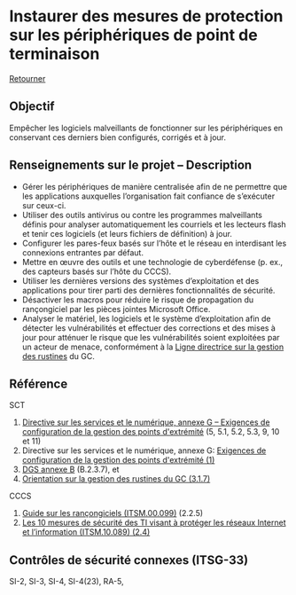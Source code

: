 # Instaurer des mesures de protection sur les périphériques de point de terminaison

[Retourner](#lignes-directrices)

## Objectif

Empêcher les logiciels malveillants de fonctionner sur les périphériques en conservant ces derniers bien configurés, corrigés et à jour.

## Renseignements sur le projet – Description

- Gérer les périphériques de manière centralisée afin de ne permettre que les applications auxquelles l’organisation fait confiance de s’exécuter sur ceux-ci.
- Utiliser des outils antivirus ou contre les programmes malveillants définis pour analyser automatiquement les courriels et les lecteurs flash et tenir ces logiciels (et leurs fichiers de définition) à jour.
- Configurer les pares-feux basés sur l’hôte et le réseau en interdisant les connexions entrantes par défaut.
- Mettre en œuvre des outils et une technologie de cyberdéfense (p. ex., des capteurs basés sur l’hôte du CCCS).
- Utiliser les dernières versions des systèmes d’exploitation et des applications pour tirer parti des dernières fonctionnalités de sécurité.
- Désactiver les macros pour réduire le risque de propagation du rançongiciel par les pièces jointes Microsoft Office.
- Analyser le matériel, les logiciels et le système d’exploitation afin de détecter les vulnérabilités et effectuer des corrections et des mises à jour pour atténuer le risque que les vulnérabilités soient exploitées par un acteur de menace, conformément à la [Ligne directrice sur la gestion des rustines](https://www.canada.ca/fr/gouvernement/systeme/gouvernement-numerique/securite-confidentialite-ligne/orientation-gestion-rustines.html) du GC.

## Référence

SCT

1. [Directive sur les services et le numérique, annexe G – Exigences de configuration de la gestion des points d'extrémité](https://www.gcpedia.gc.ca/gcwiki/images/c/c8/5_-_Exigences_de_configuration_de_la_gestion_des_points_d%C3%A2%E2%82%AC%E2%84%A2extr%C3%83%C2%A9mit%C3%83%C2%A9.pdf) (5, 5.1, 5.2, 5.3, 9, 10 et 11)
2. Directive sur les services et le numérique, annexe G: [Exigences de configuration de la gestion des points d'extrémité (1)](https://www.gcpedia.gc.ca/gcwiki/images/c/c8/5_-_Exigences_de_configuration_de_la_gestion_des_points_dâ€™extrÃ©mitÃ©.pdf)
3. [DGS annexe B](https://www.tbs-sct.gc.ca/pol/doc-fra.aspx?id=32611#appB) (B.2.3.7), et
4. [Orientation sur la gestion des rustines du GC (3.1.7)](https://www.canada.ca/fr/gouvernement/systeme/gouvernement-numerique/securite-confidentialite-ligne/orientation-gestion-rustines.html)

CCCS

1. [Guide sur les rançongiciels (ITSM.00.099)](https://cyber.gc.ca/fr/orientation/guide-sur-les-rancongiciels-itsm00099) (2.2.5)
2. [Les 10 mesures de sécurité des TI visant à protéger les réseaux Internet et l’information (ITSM.10.089) (2.4)](https://cyber.gc.ca/fr/orientation/les-10-mesures-de-securite-des-ti-visant-proteger-les-reseaux-internet-et-0)

## Contrôles de sécurité connexes (ITSG-33)

SI-2, SI-3, SI-4, SI-4(23), RA-5,
